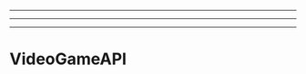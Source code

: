 -------------------------------------------------------------------------------------
----------------------------------------------------------------------------------------------------
-------------------------------------------------------
# VideoGameAPI
